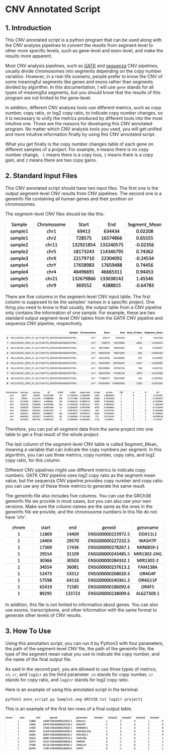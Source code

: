 # CNV Annotated Script 

## 1. Introduction

This CNV annotated script is a python program that can be used along with the CNV analysis pipelines to convert the results from segment-level to other more specific levels, such as gene-level and exon-level, and make the results more apparent.

Most CNV analysis pipelines, such as [GATK](https://github.com/DZBohan/GATK_CNV_Pipeline.git) and [sequenza](https://github.com/DZBohan/Sequenza_Pipeline.git) CNV pipelines, usually divide chromosomes into segments depending on the copy number variation. However, in a real-life scenario, people prefer to know the CNV of some meaningful segments like genes and exons rather than segments divided by algorithm. In this documentation, I will use `gene` stands for all types of meaningful segments, but you should know that the results of this program are not limited to the gene-level.

In addition, different CNV analysis tools use different metrics, such as copy number, copy ratio, or log2 copy ratio, to indicate copy number changes, so it is necessary to unify the metrics produced by different tools into the most intuitive one. Those are the reasons for developing this CNV annotated program. No matter which CNV analysis tools you used, you will get unified and more intuitive information finally by using this CNV annotated script.

What you get finally is the copy number changes table of each gene on different samples of a project. For example, `0` means there is no copy number change, `-1` means there is a copy loss, `1` means there is a copy gain, and `2` means there are two copy gains.

## 2. Standard Input Files

This CNV annotated script should have two input files. The first one is the output segment-level CNV results from CNV pipelines. The second one is a geneinfo file containing all human genes and their position on chromosomes.

The segment-level CNV files should be like this.

![SEGIMAGE](https://github.com/DZBohan/CNV_annotated_script/blob/main/images/segfile_sample.png?raw=true)

There are five columns in the segment-level CNV input table. The first column is supposed to be the samples' names in a specific project. One thing you need to know is that usually, the output table from a CNV pipeline only contains the information of one sample. For example, these are two standard output segment-level CNV tables from the GATK CNV pipeline and sequenza CNV pipeline, respectively.

![GATK](https://github.com/DZBohan/CNV_annotated_script/blob/main/images/example_gatk.png?raw=true)

![SEQUENZA](https://github.com/DZBohan/CNV_annotated_script/blob/main/images/example_sqza.png?raw=true)

Therefore, you can put all segment data from the same project into one table to get a final result of the whole project.

The last column of the segment-level CNV table is called Segment_Mean, meaning a variable that can indicate the copy numbers per segment. In this algorithm, you can use three metrics, copy number, copy ratio, and log2 copy ratio, for this column. 

Different CNV pipelines might use different metrics to indicate copy numbers. GATK CNV pipeline uses log2 copy ratio as the segment mean value, but the sequenza CNV pipeline provides copy number and copy ratio. you can use any of these three metrics to generate the same result.

The geneinfo file also includes five columns. You can use the GRCh38 geneinfo file we provide in most cases, but you can also use your own versions. Make sure the column names are the same as the ones in the geneinfo file we provide, and the chromosome numbers in this file do not have 'chr'.

![GENEIUNFO](https://github.com/DZBohan/CNV_annotated_script/blob/main/images/geneinfo_file.png?raw=true)

In addition, this file is not limited to information about genes. You can also use exome, transcriptome, and other information with the same format to generate other levels of CNV results.

## 3. How To Use

Using this annotation script, you can run it by Python3 with four parameters, the path of the segment-level CNV file, the path of the geneinfo file, the type of the segment mean value you use to indicate the copy number, and the name of the final output file.

As said in the second part, you are allowed to use three types of metrics, `cn`, `cr`, and `log2cr` as the third parameter. `cn` stands for copy number, `cr` stands for copy ratio, and `log2cr` stands for log2 copy ratio.

Here is an example of using this annotated script in the terminal.

```
python3 anno_script.py Sample1.seg GRCh38.txt log2cr project1
```

This is an example of the first ten rows of a final output table.

![OUTPUT](https://github.com/DZBohan/CNV_annotated_script/blob/main/images/output.png?raw=true)